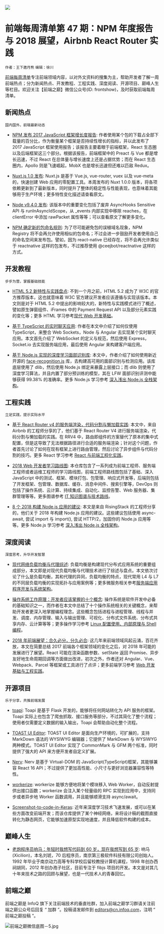 ![](http://upload-images.jianshu.io/upload_images/1647496-d2946f9aac541857.jpg?imageMogr2/auto-orient/strip%7CimageView2/2/w/1240)

# 前端每周清单第 47 期：NPM 年度报告与 2018 展望，Airbnb React Router 实践

`作者：王下邀月熊` `编辑：徐川`

[前端每周清单](http://www.infoq.com/cn/FE-Weekly)专注前端领域内容，以对外文资料的搜集为主，帮助开发者了解一周前端热点；分为新闻热点、开发教程、工程实践、深度阅读、开源项目、巅峰人生等栏目。欢迎关注【前端之巅】微信公众号(ID: frontshow)，及时获取前端每周清单。

## 新闻热点

`国内国外，前端最新动态`

- [NPM 发布 2017 JavaScript 框架增长度报告](https://parg.co/UVE): 作者使用某个包的下载占全部下载量的百分比，作为衡量某个框架是否持续性增长的指标，并以此发布了 2017 JavaScript 框架使用报告；该报告主要着眼于前端框架，React 生态圈以及后端框架这三个部分。根据该报告，前端框架中的 Preact 与 Vue 都是增长迅速，不过 React 在总体量与增长速度上还是占据优势；而在 React 生态圈内，Apollo 则是飞速崛起，MobX 也是增长迅速但还难以匹敌 Redux。

- [Nuxt.js 1.0 发布](https://parg.co/UtZ): Nuxt.js 是基于 Vue.js, vue-router, vuex 以及 vue-meta 的，快速创建 Web 应用的零配置工具。本周发布的 Nuxt 1.0.0 版本，将各项依赖更新到了最新版本，同时提升了整体的稳定性与性能表现，也意味着其能够用于生产环境；更多特性变化描述请查看原文。

- [Node v9.4.0 发布](https://parg.co/UV5): 该版本中的重要变化包括了废弃 AsyncHooks Sensitive API 与 runInAsyncIdScope，从 \_events 内部实现中移除 reaches，在 clientError 中添加 rawPacket 属性等等；可以查看原文了解更多变化。

- [NPM 确定新的包命名规则](https://parg.co/UVh): 为了尽可能避免包的误植域名现象，NPM Registry 将不会再允许使用相似的包命名；不过会进一步鼓励开发者使用自己的命名空间来发布包。譬如，因为 react-native 已经存在，将不会再允许类似于 reactnative 这样的包发布，不过推荐使用 @ceejbot/reactnative 这样的方式。

## 开发教程

`步步为营，掌握基础技能`

- [HTML 5.2 新特性与实践盘点](https://bitsofco.de/whats-new-in-html-5-2/): 不到一个月之前，HTML 5.2 成为了 W3C 的官方推荐版本，这也就意味着 W3C 官方建议开发者应该遵循与实现该版本。本文则是对于 HTML 5.2 中提出的影响较大的，新特性与实践模式进行了概述，譬如原生弹窗组件、iFrames 中的 Payment Request API 以及部分元素实践的变化等；更多 HTML 学习参考[现代 Web 开发基础](https://github.com/wx-chevalier/Web-Notes)。

- [基于 TypeScript 的实时聊天应用](https://parg.co/UVr): 作者在本文中介绍了如何仅使用 TypeScript，来整合 Web Sockets，Node 与 Angular 去实现某个实时聊天应用。本文首先介绍了 WebSocket 的定义与规范，然后使用 Express，Socket.io 去实现服务端应用，最后使用 Angular 来构建客户端应用。

- [基于 Node.js 实现的深度学习面部识别库](https://parg.co/UVP): 本文中，作者介绍了如何使用新近开源的 [face-recognition.js](https://github.com/justadudewhohacks/face-recognition.js) 库，去构建高可用的面部识别与检测应用。该库底层使用了 dlib，然后使用 Node.js 绑定来暴露上层接口；而 dlib 则使用了深度学习算法，并且内置了部分预训练的模型，其在 LFW 面部识别评测中能够获得 99.38% 的准确率。更多 Node.js 学习参考 [深入浅出 Node.js 全栈架构](https://parg.co/b2s)。

## 工程实践

`立足实践，提示实际水平`

- [基于 React Router v4 的服务端渲染，代码分割与懒加载实践](https://parg.co/UVJ): 本文中，来自 Airbnb 的工程师分享的了，他们基于 React Router V4 进行服务端渲染，代码分割与懒加载的实践。在 RRV4 中，路由即组件的方案替代了原本的集中式配置，但是这导致了无法根据路径进行合适的服务端渲染；针对这个问题，作者首先讨论了如何在现有框架上进行路由管理，然后讨论了异步组件与代码分割的技巧。更多 React 学习参考 [React 与前端工程化实践](https://github.com/wx-chevalier/Web-Notes)。

- [2018 Web 开发者学习路线图](https://parg.co/Uti): 本仓库包含了一系列成为前端工程师、服务端工程师或者运维工程师的学习路线图，前端工程师路线图包括了基础、深入 JavaScript 中的测试、框架、模块打包、包管理、响应式开发等，后端则包括了开发框架、包管理、数据库、缓存、消息中间件、搜索引擎等，DevOps 则包括了操作系统、云计算、持续集成、自动化、监控告警、Web 服务器、集群管理等等。更多图谱参考 [IT 知识图谱与技术路线](https://parg.co/UHY)。

- [8 个 2018 构建 Node.js 应用的建议](https://parg.co/UV8): 本文是来自 RisingStack 的工程师分享的，他们关于 2018 年构建 Node.js 应用的建议。这些建议包括使用 async-await, 尝试 import 与 import(), 尝试 HTTP/2，加固你的 Node.js 应用等等。更多 Node.js 学习参考 [深入浅出 Node.js 全栈架构](https://parg.co/b2s)。

## 深度阅读

`深度思考，升华开发智慧`

- [现代网络负载均衡与代理综述](http://t.cn/RQAfr5x): 负载均衡是构建现代分布式应用系统的重要组成部分，本文即是对现代负载均衡与代理技术进行了综述与盘点。本文依次讨论了什么是负载均衡，其和代理的异同，负载均衡的特点，现代常用 L4 与 L7 的不同层负载均衡的实现拓扑与应用案例等；更多微服务相关参考[服务端应用程序开发与系统架构](https://parg.co/bvT)。

- [操作系统工作原理：开发者应该掌握的十个概念](https://parg.co/UVV): 操作系统是软件开发中必备的基础知识之一，而作者在本文中总结了十个操作系统相关的关键概念，来帮助开发者更深入地掌握编程理念。这些概念包括进程与进程管理、线程与并发、调度、内存管理、输入与输出管理、可视化、分布式文件系统、分布式共享内存、云计算等等；更多操作学习参考 [Linux 配置使用、内部原理与 Shell 编程](https://parg.co/UMI)。

- [2018 年前端展望：合久必分，分久必合](https://parg.co/UVk): 这几年来前端领域风起云涌，百花齐放，本文在简要总结 2017 前端各个框架领域的变化之后，对 2018 年可能的发展进行了展望。React 可能在渲染函数参数、setState 返回 Promise、异步友好地生命周期回调等方面做出改进，初次之外，作者还对 Angular、Vue、Webpack、Parcel 等框架或工具进行了点评；更多前端学习参考 [Web 开发基础与工程实践](https://parg.co/bMe)。

## 开源项目

`乐于分享，共推前端发展`

- [toapi](https://github.com/gaojiuli/toapi): Toapi 是基于 Flask 开发的，能够将任何网站转化为 API 服务的框架。Toapi 实际上也包含了爬虫抓取、接口服务等部分，不过其简化了整个流程；使用者仅需要定义数据的输入输出，Toapi 会帮助自动化整个流程。

- [TOAST UI Editor](https://parg.co/UVY): TOAST UI Editor 是面向生产环境的，可扩展的，支持 MarkDown 语法的 WYSIWYG 编辑器；它提供了 MarkDown 与 WYSIWYG 两种模式。TOAST UI Editor 实现了 CommonMark 与 GFM 两个标准，同时提供了强大的 API 来方便开发者自定义扩展。

- [Nerv](https://github.com/NervJS/nerv): Nerv 是基于 Virtual-DOM 的 JavaScript(TypeScript)框架，其能够兼容 React 16 API；不过提供了更加高性能、小尺寸与更好浏览器兼容性等特性。

- [workerize](https://github.com/developit/workerize): workerize 能够方便地将某个模块移入 Web Worker，自动反射提供出接口函数；workerize 会注入某个轻量级的 RPC 实现到应用中，支持同步或者异步地 Worker 函数调用，并且能够顺滑支持 async/await。

- [Screenshot-to-code-in-Keras](https://github.com/emilwallner/Screenshot-to-code-in-Keras): 近年来深度学习技术飞速发展，或可以在某些方面改变前端开发；而该仓库提供了某个神经网络，来将设计稿的截图直接转化为静态网页，它能够加速原型实现地速度，并且降低软件构建的成本。

## 巅峰人生

- [老炮程序员响马：年轻时我想写代码到 60 岁，现在我想写到 65 岁](https://mp.weixin.qq.com/s/nzZGByazWK0IuRkPMia5Ew): 响马(Xicilion)，本名刘琥，70 后程序员，南京第三极软件科技有限公司创始人。1992 年毕业于南京动力高等专科学校后留校教授计算机课程，1998 年创办西祠胡同，2012 年创办孢子社区，目前专注于 fibjs 项目的开发。本文是对其几十年来技术之路的回顾与展望，也是一代技术人的青春回忆。

## 前端之巅

前端之巅是 InfoQ 旗下关注前端技术的垂直社群，加入前端之巅学习群请关注前端之巅公众号后回复 “ 加群 ”。投稿请发邮件到 editors@cn.infoq.com，注明 “ 前端之巅投稿 ”。

![前端之巅微信底图－5.jpg](http://upload-images.jianshu.io/upload_images/1647496-01712a993d2b23de.jpg?imageMogr2/auto-orient/strip%7CimageView2/2/w/1240)
